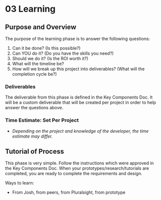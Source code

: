 # 03 Learning

## Purpose and Overview

The purpose of the learning phase is to answer the following questions:

1. Can it be done? (Is this possible?)
1. Can YOU do it? (Do you have the skills you need?)
1. Should we do it? (Is the ROI worth it?)
1. What will the timeline be?
1. How will we break up this project into deliverables? (What will the completion cycle be?)

### Deliverables
The deliverable from this phase is defined in the Key Components Doc. It will be a custom deliverable that will be created per project in order to help answer the questions above.

### Time Estimate: Set Per Project
- *Depending on the project and knowledge of the developer, the time estimate may differ.*

## Tutorial of Process

This phase is very simple. Follow the instructions which were approved in the Key Components Doc. When your prototypes/research/tutorials are completed, you are ready to complete the requirements and design.

Ways to learn:
- From Josh, from peers, from Pluralsight, from prototype